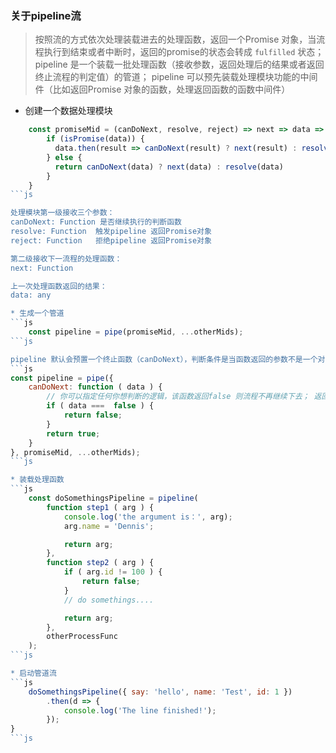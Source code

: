 ### 关于pipeline流
> 按照流的方式依次处理装载进去的处理函数，返回一个Promise 对象，当流程执行到结束或者中断时，返回的promise的状态会转成 `fulfilled` 状态；
pipeline 是一个装载一批处理函数（接收参数，返回处理后的结果或者返回终止流程的判定值）的管道；
pipeline 可以预先装载处理模块功能的中间件（比如返回Promise 对象的函数，处理返回函数的函数中间件）

* 创建一个数据处理模块
```js
    const promiseMid = (canDoNext, resolve, reject) => next => data => {
        if (isPromise(data)) {
          data.then(result => canDoNext(result) ? next(result) : resolve(result))
        } else {
          return canDoNext(data) ? next(data) : resolve(data)
        }
    }
```js

处理模块第一级接收三个参数：
canDoNext: Function 是否继续执行的判断函数
resolve: Function  触发pipeline 返回Promise对象
reject: Function   拒绝pipeline 返回Promise对象

第二级接收下一流程的处理函数：
next: Function

上一次处理函数返回的结果：
data: any

* 生成一个管道
```js
    const pipeline = pipe(promiseMid, ...otherMids);
```js

pipeline 默认会预置一个终止函数（canDoNext），判断条件是当函数返回的参数不是一个对象则终止,可以配置自定义的终止函数
```js
const pipeline = pipe({
    canDoNext: function ( data ) {
        // 你可以指定任何你想判断的逻辑，该函数返回false 则流程不再继续下去； 返回true 则继续执行；
        if ( data ===  false ) {
            return false;
        }
        return true;
    }
}, promiseMid, ...otherMids);
```js

* 装载处理函数
```js
    const doSomethingsPipeline = pipeline(
        function step1 ( arg ) {
            console.log('the argument is：', arg);
            arg.name = 'Dennis';

            return arg;
        },
        function step2 ( arg ) {
            if ( arg.id != 100 ) {
                return false;
            }
            // do somethings....

            return arg;
        },
        otherProcessFunc
    );
```js

* 启动管道流
```js
    doSomethingsPipeline({ say: 'hello', name: 'Test', id: 1 })
        .then(d => {
            console.log('The line finished!');
        });
}
```js
